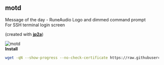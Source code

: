 motd
---

Message of the day - RuneAudio Logo and dimmed command prompt  
For SSH terminal login screen  

(created with [**jp2a**](https://github.com/cslarsen/jp2a))  

![motd](https://raw.githubusercontent.com/rern/RuneAudio/master/motd/motdr.png)  
**Install**  
```sh
wget -qN --show-progress --no-check-certificate https://raw.githubusercontent.com/rern/RuneAudio/master/motd/install.sh; chmod +x install.sh; ./install.sh
```
